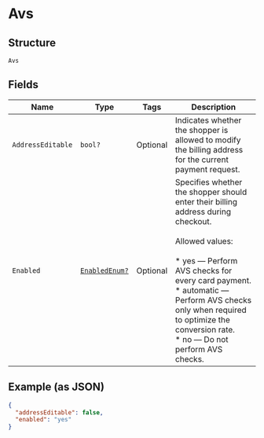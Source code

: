 
# Avs

## Structure

`Avs`

## Fields

| Name | Type | Tags | Description |
|  --- | --- | --- | --- |
| `AddressEditable` | `bool?` | Optional | Indicates whether the shopper is allowed to modify the billing address for the current payment request. |
| `Enabled` | [`EnabledEnum?`](../../doc/models/enabled-enum.md) | Optional | Specifies whether the shopper should enter their billing address during checkout.<br><br>Allowed values:<br><br>* yes — Perform AVS checks for every card payment.<br>* automatic — Perform AVS checks only when required to optimize the conversion rate.<br>* no — Do not perform AVS checks. |

## Example (as JSON)

```json
{
  "addressEditable": false,
  "enabled": "yes"
}
```

